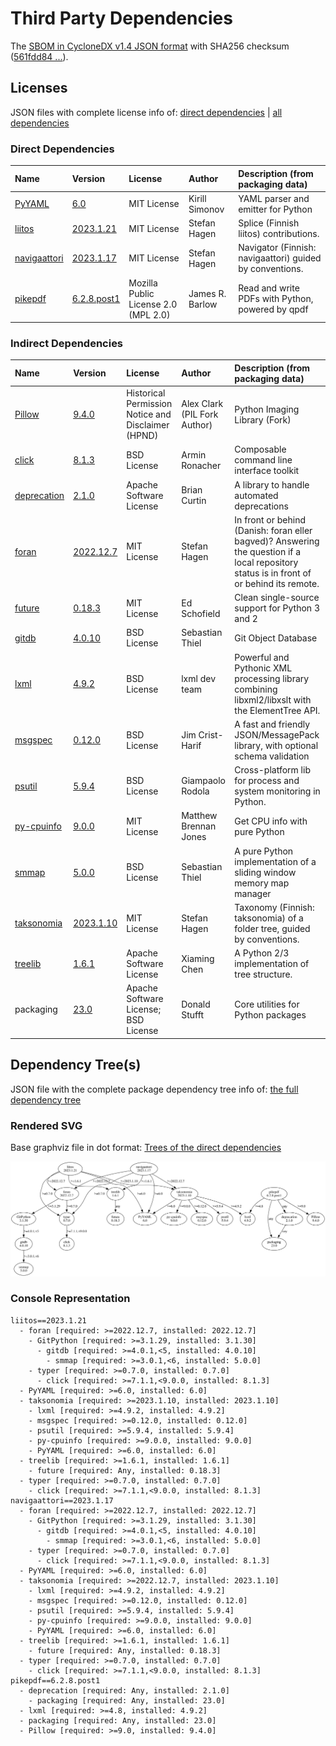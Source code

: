 # Third Party Dependencies

<!--[[[fill sbom_sha256()]]]-->
The [SBOM in CycloneDX v1.4 JSON format](https://git.sr.ht/~sthagen/etiketti/blob/default/sbom.json) with SHA256 checksum ([561fdd84 ...](https://git.sr.ht/~sthagen/etiketti/blob/default/sbom.json.sha256 "sha256:561fdd84eed02ab3a6b980da61138d58c643d5135f5c81163c09406f57b7af62")).
<!--[[[end]]] (checksum: 7f355d6c715c13328689453f7d6655db)-->
## Licenses 

JSON files with complete license info of: [direct dependencies](direct-dependency-licenses.json) | [all dependencies](all-dependency-licenses.json)

### Direct Dependencies

<!--[[[fill direct_dependencies_table()]]]-->
| Name                                                                                | Version                                                       | License                              | Author          | Description (from packaging data)                        |
|:------------------------------------------------------------------------------------|:--------------------------------------------------------------|:-------------------------------------|:----------------|:---------------------------------------------------------|
| [PyYAML](https://pyyaml.org/)                                                       | [6.0](https://pypi.org/project/PyYAML/6.0/)                   | MIT License                          | Kirill Simonov  | YAML parser and emitter for Python                       |
| [liitos](https://git.sr.ht/~sthagen/liitos/tree/default/item/README.md)             | [2023.1.21](https://pypi.org/project/liitos/2023.1.21/)       | MIT License                          | Stefan Hagen    | Splice (Finnish liitos) contributions.                   |
| [navigaattori](https://git.sr.ht/~sthagen/navigaattori/tree/default/item/README.md) | [2023.1.17](https://pypi.org/project/navigaattori/2023.1.17/) | MIT License                          | Stefan Hagen    | Navigator (Finnish: navigaattori) guided by conventions. |
| [pikepdf](https://github.com/pikepdf/pikepdf)                                       | [6.2.8.post1](https://pypi.org/project/pikepdf/6.2.8.post1/)  | Mozilla Public License 2.0 (MPL 2.0) | James R. Barlow | Read and write PDFs with Python, powered by qpdf         |
<!--[[[end]]] (checksum: f30809c67f8e55bde183ba2c3199058a)-->

### Indirect Dependencies

<!--[[[fill indirect_dependencies_table()]]]-->
| Name                                                                            | Version                                                     | License                                            | Author                       | Description (from packaging data)                                                                                                         |
|:--------------------------------------------------------------------------------|:------------------------------------------------------------|:---------------------------------------------------|:-----------------------------|:------------------------------------------------------------------------------------------------------------------------------------------|
| [Pillow](https://python-pillow.org)                                             | [9.4.0](https://pypi.org/project/Pillow/9.4.0/)             | Historical Permission Notice and Disclaimer (HPND) | Alex Clark (PIL Fork Author) | Python Imaging Library (Fork)                                                                                                             |
| [click](https://palletsprojects.com/p/click/)                                   | [8.1.3](https://pypi.org/project/click/8.1.3/)              | BSD License                                        | Armin Ronacher               | Composable command line interface toolkit                                                                                                 |
| [deprecation](http://deprecation.readthedocs.io/)                               | [2.1.0](https://pypi.org/project/deprecation/2.1.0/)        | Apache Software License                            | Brian Curtin                 | A library to handle automated deprecations                                                                                                |
| [foran](https://git.sr.ht/~sthagen/foran/tree/default/item/README.md)           | [2022.12.7](https://pypi.org/project/foran/2022.12.7/)      | MIT License                                        | Stefan Hagen                 | In front or behind (Danish: foran eller bagved)? Answering the question if a local repository status is in front of or behind its remote. |
| [future](https://python-future.org)                                             | [0.18.3](https://pypi.org/project/future/0.18.3/)           | MIT License                                        | Ed Schofield                 | Clean single-source support for Python 3 and 2                                                                                            |
| [gitdb](https://github.com/gitpython-developers/gitdb)                          | [4.0.10](https://pypi.org/project/gitdb/4.0.10/)            | BSD License                                        | Sebastian Thiel              | Git Object Database                                                                                                                       |
| [lxml](https://lxml.de/)                                                        | [4.9.2](https://pypi.org/project/lxml/4.9.2/)               | BSD License                                        | lxml dev team                | Powerful and Pythonic XML processing library combining libxml2/libxslt with the ElementTree API.                                          |
| [msgspec](https://jcristharif.com/msgspec/)                                     | [0.12.0](https://pypi.org/project/msgspec/0.12.0/)          | BSD License                                        | Jim Crist-Harif              | A fast and friendly JSON/MessagePack library, with optional schema validation                                                             |
| [psutil](https://github.com/giampaolo/psutil)                                   | [5.9.4](https://pypi.org/project/psutil/5.9.4/)             | BSD License                                        | Giampaolo Rodola             | Cross-platform lib for process and system monitoring in Python.                                                                           |
| [py-cpuinfo](https://github.com/workhorsy/py-cpuinfo)                           | [9.0.0](https://pypi.org/project/py-cpuinfo/9.0.0/)         | MIT License                                        | Matthew Brennan Jones        | Get CPU info with pure Python                                                                                                             |
| [smmap](https://github.com/gitpython-developers/smmap)                          | [5.0.0](https://pypi.org/project/smmap/5.0.0/)              | BSD License                                        | Sebastian Thiel              | A pure Python implementation of a sliding window memory map manager                                                                       |
| [taksonomia](https://git.sr.ht/~sthagen/taksonomia/tree/default/item/README.md) | [2023.1.10](https://pypi.org/project/taksonomia/2023.1.10/) | MIT License                                        | Stefan Hagen                 | Taxonomy (Finnish: taksonomia) of a folder tree, guided by conventions.                                                                   |
| [treelib](https://github.com/caesar0301/treelib)                                | [1.6.1](https://pypi.org/project/treelib/1.6.1/)            | Apache Software License                            | Xiaming Chen                 | A Python 2/3 implementation of tree structure.                                                                                            |
| packaging                                                                       | [23.0](https://pypi.org/project/packaging/23.0/)            | Apache Software License; BSD License               | Donald Stufft                | Core utilities for Python packages                                                                                                        |
<!--[[[end]]] (checksum: cc5629fd165cfe0e9cab7f9b51fd0640)-->

## Dependency Tree(s)

JSON file with the complete package dependency tree info of: [the full dependency tree](package-dependency-tree.json)

### Rendered SVG

Base graphviz file in dot format: [Trees of the direct dependencies](package-dependency-tree.dot.txt)

<img src="./package-dependency-tree.svg" alt="Trees of the direct dependencies" title="Trees of the direct dependencies"/>

### Console Representation

<!--[[[fill dependency_tree_console_text()]]]-->
````console
liitos==2023.1.21
  - foran [required: >=2022.12.7, installed: 2022.12.7]
    - GitPython [required: >=3.1.29, installed: 3.1.30]
      - gitdb [required: >=4.0.1,<5, installed: 4.0.10]
        - smmap [required: >=3.0.1,<6, installed: 5.0.0]
    - typer [required: >=0.7.0, installed: 0.7.0]
      - click [required: >=7.1.1,<9.0.0, installed: 8.1.3]
  - PyYAML [required: >=6.0, installed: 6.0]
  - taksonomia [required: >=2023.1.10, installed: 2023.1.10]
    - lxml [required: >=4.9.2, installed: 4.9.2]
    - msgspec [required: >=0.12.0, installed: 0.12.0]
    - psutil [required: >=5.9.4, installed: 5.9.4]
    - py-cpuinfo [required: >=9.0.0, installed: 9.0.0]
    - PyYAML [required: >=6.0, installed: 6.0]
  - treelib [required: >=1.6.1, installed: 1.6.1]
    - future [required: Any, installed: 0.18.3]
  - typer [required: >=0.7.0, installed: 0.7.0]
    - click [required: >=7.1.1,<9.0.0, installed: 8.1.3]
navigaattori==2023.1.17
  - foran [required: >=2022.12.7, installed: 2022.12.7]
    - GitPython [required: >=3.1.29, installed: 3.1.30]
      - gitdb [required: >=4.0.1,<5, installed: 4.0.10]
        - smmap [required: >=3.0.1,<6, installed: 5.0.0]
    - typer [required: >=0.7.0, installed: 0.7.0]
      - click [required: >=7.1.1,<9.0.0, installed: 8.1.3]
  - PyYAML [required: >=6.0, installed: 6.0]
  - taksonomia [required: >=2022.12.7, installed: 2023.1.10]
    - lxml [required: >=4.9.2, installed: 4.9.2]
    - msgspec [required: >=0.12.0, installed: 0.12.0]
    - psutil [required: >=5.9.4, installed: 5.9.4]
    - py-cpuinfo [required: >=9.0.0, installed: 9.0.0]
    - PyYAML [required: >=6.0, installed: 6.0]
  - treelib [required: >=1.6.1, installed: 1.6.1]
    - future [required: Any, installed: 0.18.3]
  - typer [required: >=0.7.0, installed: 0.7.0]
    - click [required: >=7.1.1,<9.0.0, installed: 8.1.3]
pikepdf==6.2.8.post1
  - deprecation [required: Any, installed: 2.1.0]
    - packaging [required: Any, installed: 23.0]
  - lxml [required: >=4.8, installed: 4.9.2]
  - packaging [required: Any, installed: 23.0]
  - Pillow [required: >=9.0, installed: 9.4.0]
````
<!--[[[end]]] (checksum: d2450e6590d87fe961aad3ed1ba7c3b0)-->
